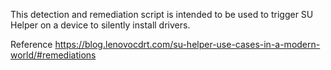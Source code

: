 This detection and remediation script is intended to be used to trigger SU Helper on a device to silently install drivers.

Reference https://blog.lenovocdrt.com/su-helper-use-cases-in-a-modern-world/#remediations